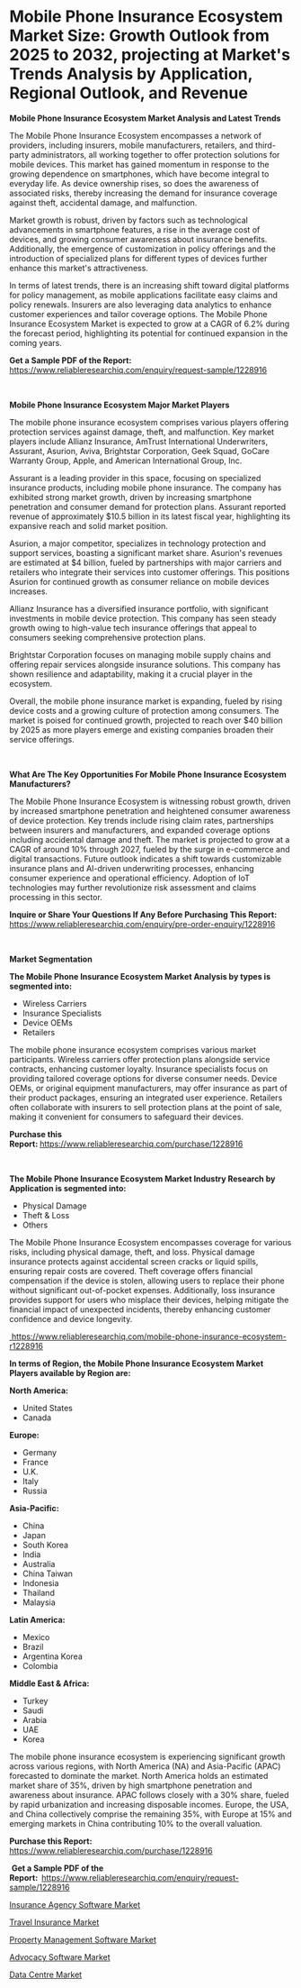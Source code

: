 <p><h1>Mobile Phone Insurance Ecosystem Market Size: Growth Outlook from 2025 to 2032, projecting at Market's Trends Analysis by Application, Regional Outlook, and Revenue</h1></p><p><strong>Mobile Phone Insurance Ecosystem Market Analysis and Latest Trends</strong></p>
<p><p>The Mobile Phone Insurance Ecosystem encompasses a network of providers, including insurers, mobile manufacturers, retailers, and third-party administrators, all working together to offer protection solutions for mobile devices. This market has gained momentum in response to the growing dependence on smartphones, which have become integral to everyday life. As device ownership rises, so does the awareness of associated risks, thereby increasing the demand for insurance coverage against theft, accidental damage, and malfunction.</p><p>Market growth is robust, driven by factors such as technological advancements in smartphone features, a rise in the average cost of devices, and growing consumer awareness about insurance benefits. Additionally, the emergence of customization in policy offerings and the introduction of specialized plans for different types of devices further enhance this market's attractiveness.</p><p>In terms of latest trends, there is an increasing shift toward digital platforms for policy management, as mobile applications facilitate easy claims and policy renewals. Insurers are also leveraging data analytics to enhance customer experiences and tailor coverage options. The Mobile Phone Insurance Ecosystem Market is expected to grow at a CAGR of 6.2% during the forecast period, highlighting its potential for continued expansion in the coming years.</p></p>
<p><strong>Get a Sample PDF of the Report:&nbsp;</strong> <a href="https://www.reliableresearchiq.com/enquiry/request-sample/1228916?utm_campaign=1140&utm_medium=2&utm_source=Github&utm_content=ia&utm_term=10032025&utm_id=mobile-phone-insurance-ecosystem">https://www.reliableresearchiq.com/enquiry/request-sample/1228916</a></p>
<p>&nbsp;</p>
<p><strong>Mobile Phone Insurance Ecosystem Major Market Players</strong></p>
<p><p>The mobile phone insurance ecosystem comprises various players offering protection services against damage, theft, and malfunction. Key market players include Allianz Insurance, AmTrust International Underwriters, Assurant, Asurion, Aviva, Brightstar Corporation, Geek Squad, GoCare Warranty Group, Apple, and American International Group, Inc.</p><p>Assurant is a leading provider in this space, focusing on specialized insurance products, including mobile phone insurance. The company has exhibited strong market growth, driven by increasing smartphone penetration and consumer demand for protection plans. Assurant reported revenue of approximately $10.5 billion in its latest fiscal year, highlighting its expansive reach and solid market position.</p><p>Asurion, a major competitor, specializes in technology protection and support services, boasting a significant market share. Asurion's revenues are estimated at $4 billion, fueled by partnerships with major carriers and retailers who integrate their services into customer offerings. This positions Asurion for continued growth as consumer reliance on mobile devices increases.</p><p>Allianz Insurance has a diversified insurance portfolio, with significant investments in mobile device protection. This company has seen steady growth owing to high-value tech insurance offerings that appeal to consumers seeking comprehensive protection plans.</p><p>Brightstar Corporation focuses on managing mobile supply chains and offering repair services alongside insurance solutions. This company has shown resilience and adaptability, making it a crucial player in the ecosystem.</p><p>Overall, the mobile phone insurance market is expanding, fueled by rising device costs and a growing culture of protection among consumers. The market is poised for continued growth, projected to reach over $40 billion by 2025 as more players emerge and existing companies broaden their service offerings.</p></p>
<p>&nbsp;</p>
<p><strong>What Are The Key Opportunities For Mobile Phone Insurance Ecosystem Manufacturers?</strong></p>
<p><p>The Mobile Phone Insurance Ecosystem is witnessing robust growth, driven by increased smartphone penetration and heightened consumer awareness of device protection. Key trends include rising claim rates, partnerships between insurers and manufacturers, and expanded coverage options including accidental damage and theft. The market is projected to grow at a CAGR of around 10% through 2027, fueled by the surge in e-commerce and digital transactions. Future outlook indicates a shift towards customizable insurance plans and AI-driven underwriting processes, enhancing consumer experience and operational efficiency. Adoption of IoT technologies may further revolutionize risk assessment and claims processing in this sector.</p></p>
<p><strong>Inquire or Share Your Questions If Any Before Purchasing This Report:</strong> <a href="https://www.reliableresearchiq.com/enquiry/pre-order-enquiry/1228916?utm_campaign=1140&utm_medium=2&utm_source=Github&utm_content=ia&utm_term=10032025&utm_id=mobile-phone-insurance-ecosystem">https://www.reliableresearchiq.com/enquiry/pre-order-enquiry/1228916</a></p>
<p>&nbsp;</p>
<p><strong>Market Segmentation</strong></p>
<p><strong>The Mobile Phone Insurance Ecosystem Market Analysis by types is segmented into:</strong></p>
<p><ul><li>Wireless Carriers</li><li>Insurance Specialists</li><li>Device OEMs</li><li>Retailers</li></ul></p>
<p><p>The mobile phone insurance ecosystem comprises various market participants. Wireless carriers offer protection plans alongside service contracts, enhancing customer loyalty. Insurance specialists focus on providing tailored coverage options for diverse consumer needs. Device OEMs, or original equipment manufacturers, may offer insurance as part of their product packages, ensuring an integrated user experience. Retailers often collaborate with insurers to sell protection plans at the point of sale, making it convenient for consumers to safeguard their devices.</p></p>
<p><strong>Purchase this Report:&nbsp;</strong><a href="https://www.reliableresearchiq.com/purchase/1228916?utm_campaign=1140&utm_medium=2&utm_source=Github&utm_content=ia&utm_term=10032025&utm_id=mobile-phone-insurance-ecosystem">https://www.reliableresearchiq.com/purchase/1228916</a></p>
<p>&nbsp;</p>
<p><strong>The Mobile Phone Insurance Ecosystem Market Industry Research by Application is segmented into:</strong></p>
<p><ul><li>Physical Damage</li><li>Theft & Loss</li><li>Others</li></ul></p>
<p><p>The Mobile Phone Insurance Ecosystem encompasses coverage for various risks, including physical damage, theft, and loss. Physical damage insurance protects against accidental screen cracks or liquid spills, ensuring repair costs are covered. Theft coverage offers financial compensation if the device is stolen, allowing users to replace their phone without significant out-of-pocket expenses. Additionally, loss insurance provides support for users who misplace their devices, helping mitigate the financial impact of unexpected incidents, thereby enhancing customer confidence and device longevity.</p></p>
<p><a href="https://www.reliableresearchiq.com/mobile-phone-insurance-ecosystem-r1228916?utm_campaign=1140&utm_medium=2&utm_source=Github&utm_content=ia&utm_term=10032025&utm_id=mobile-phone-insurance-ecosystem">&nbsp;https://www.reliableresearchiq.com/mobile-phone-insurance-ecosystem-r1228916</a></p>
<p><strong>In terms of Region, the Mobile Phone Insurance Ecosystem Market Players available by Region are:</strong></p>
<p>
    <p> <strong> North America: </strong>
        <ul>
            <li>United States</li>
            <li>Canada</li>
        </ul>
        </p> 
    <p> <strong> Europe: </strong>
        <ul>
            <li>Germany</li>
            <li>France</li>
            <li>U.K.</li>
            <li>Italy</li>
            <li>Russia</li>
        </ul>
        </p> 
    <p> <strong> Asia-Pacific: </strong>
        <ul>
            <li>China</li>
            <li>Japan</li>
            <li>South Korea</li>
            <li>India</li>
            <li>Australia</li>
            <li>China Taiwan</li>
            <li>Indonesia</li>
            <li>Thailand</li>
            <li>Malaysia</li>
        </ul>
        </p> 
    <p> <strong> Latin America: </strong>
        <ul>
            <li>Mexico</li>
            <li>Brazil</li>
            <li>Argentina Korea</li>
            <li>Colombia</li>
        </ul>
        </p> 
    <p> <strong> Middle East & Africa: </strong>
        <ul>
            <li>Turkey</li>
            <li>Saudi</li>
            <li>Arabia</li>
            <li>UAE</li>
            <li>Korea</li>
        </ul>
    </p>
    </p>
<p><p>The mobile phone insurance ecosystem is experiencing significant growth across various regions, with North America (NA) and Asia-Pacific (APAC) forecasted to dominate the market. North America holds an estimated market share of 35%, driven by high smartphone penetration and awareness about insurance. APAC follows closely with a 30% share, fueled by rapid urbanization and increasing disposable incomes. Europe, the USA, and China collectively comprise the remaining 35%, with Europe at 15% and emerging markets in China contributing 10% to the overall valuation.</p></p>
<p><strong>Purchase this Report: </strong><a href="https://www.reliableresearchiq.com/purchase/1228916?utm_campaign=1140&utm_medium=2&utm_source=Github&utm_content=ia&utm_term=10032025&utm_id=mobile-phone-insurance-ecosystem">https://www.reliableresearchiq.com/purchase/1228916</a></p>
<p>&nbsp;<strong>Get a Sample PDF of the Report:&nbsp;&nbsp;</strong><a href="https://www.reliableresearchiq.com/enquiry/request-sample/1228916?utm_campaign=1140&utm_medium=2&utm_source=Github&utm_content=ia&utm_term=10032025&utm_id=mobile-phone-insurance-ecosystem">https://www.reliableresearchiq.com/enquiry/request-sample/1228916</a></p>
<p><strong></strong></p>
<p><p><a href="https://github.com/phillpfantis/Market-Research-Report-List-1/blob/main/insurance-agency-software-market.md?utm_campaign=1140&utm_medium=2&utm_source=Github&utm_content=ia&utm_term=10032025&utm_id=mobile-phone-insurance-ecosystem">Insurance Agency Software Market</a></p><p><a href="https://github.com/stuwinawisa/Market-Research-Report-List-1/blob/main/travel-insurance-market.md?utm_campaign=1140&utm_medium=2&utm_source=Github&utm_content=ia&utm_term=10032025&utm_id=mobile-phone-insurance-ecosystem">Travel Insurance Market</a></p><p><a href="https://github.com/chillwervenu/Market-Research-Report-List-1/blob/main/property-management-software-market.md?utm_campaign=1140&utm_medium=2&utm_source=Github&utm_content=ia&utm_term=10032025&utm_id=mobile-phone-insurance-ecosystem">Property Management Software Market</a></p><p><a href="https://github.com/marcayaminig/Market-Research-Report-List-1/blob/main/advocacy-software-market.md?utm_campaign=1140&utm_medium=2&utm_source=Github&utm_content=ia&utm_term=10032025&utm_id=mobile-phone-insurance-ecosystem">Advocacy Software Market</a></p><p><a href="https://github.com/awwqamet/Market-Research-Report-List-1/blob/main/data-centre-market.md?utm_campaign=1140&utm_medium=2&utm_source=Github&utm_content=ia&utm_term=10032025&utm_id=mobile-phone-insurance-ecosystem">Data Centre Market</a></p></p>